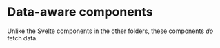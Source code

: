 # Data-aware components

Unlike the Svelte components in the other folders, these components *do* fetch data.

